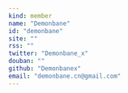 ```yaml
---
kind: member
name: "Demonbane"
id: "demonbane"
site: ""
rss: ""
twitter: "Demonbane_x"
douban: ""
github: "Demonbanex"
email: "demonbane.cn@gmail.com"
---
```


